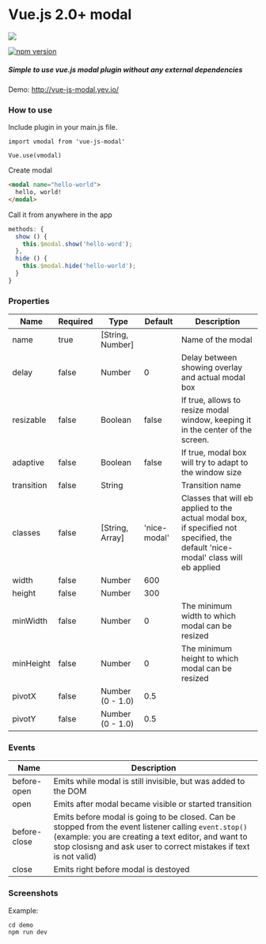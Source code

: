 # Vue.js 2.0+ modal

![](http://i.imgur.com/Ur9lI4e.gif)

[![npm version](https://badge.fury.io/js/vue-js-modal.svg)](https://badge.fury.io/js/vue-js-modal)

##### Simple to use vue.js modal plugin without any external dependencies

Demo: http://vue-js-modal.yev.io/

### How to use

Include plugin in your main.js file.
```javsacript
import vmodal from 'vue-js-modal'

Vue.use(vmodal)
```

Create modal
```html
<modal name="hello-world">
  hello, world!
</modal>
```
Call it from anywhere in the app
```javascript
methods: {
  show () {
    this.$modal.show('hello-word');
  },
  hide () {
    this.$modal.hide('hello-world');
  }
}
```

### Properties

| Name      | Required | Type          | Default     | Description |
| ---       | ---      | ---           | ---         | ---         |
| name      | true  | [String, Number] |             | Name of the modal |
| delay     | false | Number           | 0           | Delay between showing overlay and actual modal box |
| resizable | false | Boolean          | false       | If true, allows to resize modal window, keeping it in the center of the screen. |
| adaptive  | false | Boolean          | false       | If true, modal box will try to adapt to the window size |
| transition| false | String           |             | Transition name |
| classes   | false | [String, Array]  | 'nice-modal'| Classes that will eb applied to the actual modal box, if specified not specified, the default 'nice-modal' class will eb applied |
| width     | false | Number           | 600         | |
| height    | false | Number           | 300         | |
| minWidth  | false | Number           | 0           | The minimum width to which modal can be resized  |
| minHeight | false | Number           | 0           | The minimum height to which modal can be resized |
| pivotX    | false | Number (0 - 1.0) | 0.5         | |
| pivotY    | false | Number (0 - 1.0) | 0.5         | | 

### Events

| Name         | Description |
| ---          | --- |
| before-open  | Emits while modal is still invisible, but was added to the DOM |
| open         | Emits after modal became visible or started transition |
| before-close | Emits before modal is going to be closed. Can be stopped from the event listener calling `event.stop()` (example: you are creating a text editor, and want to stop closisng and ask user to correct mistakes if text is not valid)
| close        | Emits right before modal is destoyed |

### Screenshots

Example:
```
cd demo
npm run dev
```
